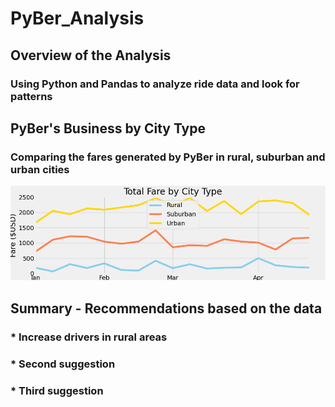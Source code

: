 # PyBer_Analysis
## Overview of the Analysis
### Using Python and Pandas to analyze ride data and look for patterns

## PyBer's Business by City Type
### Comparing the fares generated by PyBer in rural, suburban and urban cities
![Total Fare by City Type](Analysis/PyBer_fare_summary.png) 

## Summary - Recommendations based on the data
### * Increase drivers in rural areas
####
### * Second suggestion
####
### * Third suggestion
####
